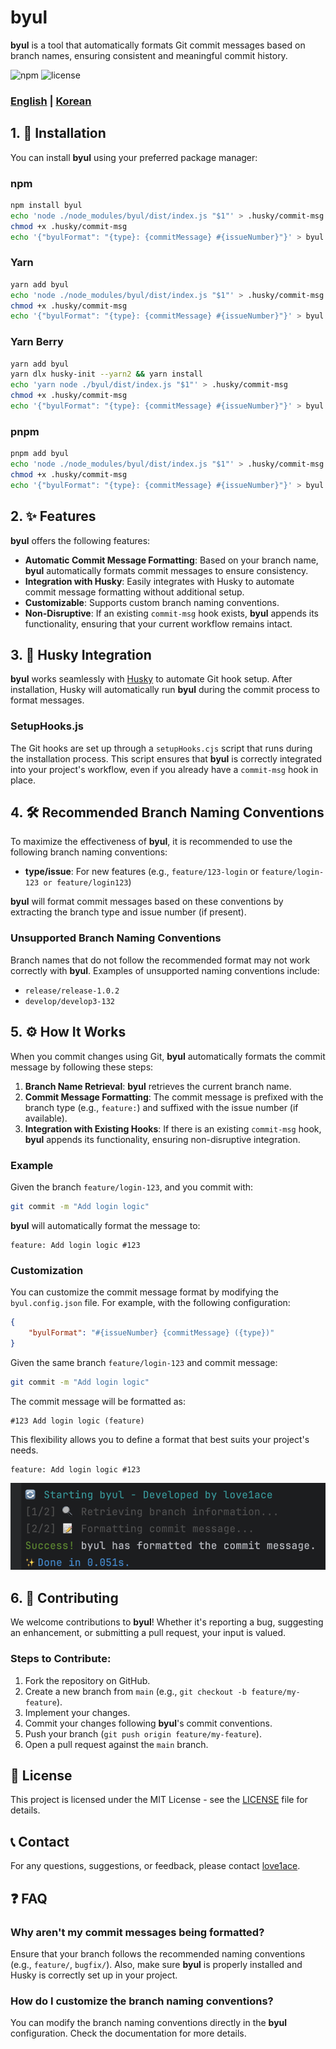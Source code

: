 # byul

**byul** is a tool that automatically formats Git commit messages based on branch names, ensuring consistent and meaningful commit history.

![npm](https://img.shields.io/npm/v/byul)
![license](https://img.shields.io/npm/l/byul)
### [English](README.md) | [Korean](README_KO.md)

## 1. 🚀 Installation

You can install **byul** using your preferred package manager:

### npm

```bash
npm install byul
echo 'node ./node_modules/byul/dist/index.js "$1"' > .husky/commit-msg
chmod +x .husky/commit-msg
echo '{"byulFormat": "{type}: {commitMessage} #{issueNumber}"}' > byul.config.json
```

### Yarn

```bash
yarn add byul
echo 'node ./node_modules/byul/dist/index.js "$1"' > .husky/commit-msg
chmod +x .husky/commit-msg
echo '{"byulFormat": "{type}: {commitMessage} #{issueNumber}"}' > byul.config.json
```

### Yarn Berry
```bash
yarn add byul
yarn dlx husky-init --yarn2 && yarn install
echo 'yarn node ./byul/dist/index.js "$1"' > .husky/commit-msg
chmod +x .husky/commit-msg
echo '{"byulFormat": "{type}: {commitMessage} #{issueNumber}"}' > byul.config.json
```

### pnpm

```bash
pnpm add byul
echo 'node ./node_modules/byul/dist/index.js "$1"' > .husky/commit-msg
chmod +x .husky/commit-msg
echo '{"byulFormat": "{type}: {commitMessage} #{issueNumber}"}' > byul.config.json
```

## 2. ✨ Features

**byul** offers the following features:

- **Automatic Commit Message Formatting**: Based on your branch name, **byul** automatically formats commit messages to ensure consistency.
- **Integration with Husky**: Easily integrates with Husky to automate commit message formatting without additional setup.
- **Customizable**: Supports custom branch naming conventions.
- **Non-Disruptive**: If an existing `commit-msg` hook exists, **byul** appends its functionality, ensuring that your current workflow remains intact.

## 3. 🔧 Husky Integration

**byul** works seamlessly with [Husky](https://github.com/typicode/husky) to automate Git hook setup. After installation, Husky will automatically run **byul** during the commit process to format messages.

### SetupHooks.js

The Git hooks are set up through a `setupHooks.cjs` script that runs during the installation process. This script ensures that **byul** is correctly integrated into your project's workflow, even if you already have a `commit-msg` hook in place.

## 4. 🛠️ Recommended Branch Naming Conventions

To maximize the effectiveness of **byul**, it is recommended to use the following branch naming conventions:

- **type/issue**: For new features (e.g., `feature/123-login` or `feature/login-123 or feature/login123`)

**byul** will format commit messages based on these conventions by extracting the branch type and issue number (if present).

### Unsupported Branch Naming Conventions

Branch names that do not follow the recommended format may not work correctly with **byul**. Examples of unsupported naming conventions include:

- `release/release-1.0.2`
- `develop/develop3-132`

## 5. ⚙️ How It Works

When you commit changes using Git, **byul** automatically formats the commit message by following these steps:

1. **Branch Name Retrieval**: **byul** retrieves the current branch name.
2. **Commit Message Formatting**: The commit message is prefixed with the branch type (e.g., `feature:`) and suffixed with the issue number (if available).
3. **Integration with Existing Hooks**: If there is an existing `commit-msg` hook, **byul** appends its functionality, ensuring non-disruptive integration.

### Example

Given the branch `feature/login-123`, and you commit with:

```bash
git commit -m "Add login logic"
```

**byul** will automatically format the message to:

```
feature: Add login logic #123
```

### Customization

You can customize the commit message format by modifying the `byul.config.json` file. For example, with the following configuration:

```json
{
    "byulFormat": "#{issueNumber} {commitMessage} ({type})"
}
```

Given the same branch `feature/login-123` and commit message:

```bash
git commit -m "Add login logic"
```

The commit message will be formatted as:

```
#123 Add login logic (feature)
```

This flexibility allows you to define a format that best suits your project's needs.


```
feature: Add login logic #123
```

![img.png](img.png)

## 6. 🤝 Contributing

We welcome contributions to **byul**! Whether it's reporting a bug, suggesting an enhancement, or submitting a pull request, your input is valued.

### Steps to Contribute:

1. Fork the repository on GitHub.
2. Create a new branch from `main` (e.g., `git checkout -b feature/my-feature`).
3. Implement your changes.
4. Commit your changes following **byul**'s commit conventions.
5. Push your branch (`git push origin feature/my-feature`).
6. Open a pull request against the `main` branch.

## 📜 License

This project is licensed under the MIT License - see the [LICENSE](LICENSE) file for details.

## 📞 Contact

For any questions, suggestions, or feedback, please contact [love1ace](mailto:lovelacedud@gmail.com).

## ❓ FAQ

### Why aren't my commit messages being formatted?

Ensure that your branch follows the recommended naming conventions (e.g., `feature/`, `bugfix/`). Also, make sure **byul** is properly installed and Husky is correctly set up in your project.

### How do I customize the branch naming conventions?

You can modify the branch naming conventions directly in the **byul** configuration. Check the documentation for more details.
